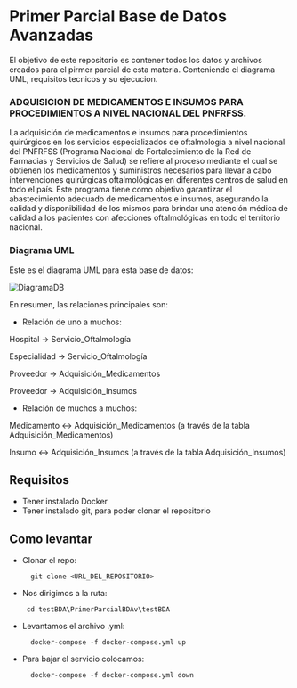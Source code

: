# Primer Parcial Base de Datos Avanzadas

El objetivo de este repositorio es contener todos los datos y archivos creados para el pirmer parcial de esta materia. Conteniendo el diagrama UML, requisitos tecnicos y su ejecucion.

### ADQUISICION DE MEDICAMENTOS E INSUMOS PARA PROCEDIMIENTOS A NIVEL NACIONAL DEL PNFRFSS.

La adquisición de medicamentos e insumos para procedimientos quirúrgicos en los servicios especializados de oftalmología a nivel nacional del PNFRFSS (Programa Nacional de Fortalecimiento de la Red de Farmacias y Servicios de Salud) se refiere al proceso mediante el cual se obtienen los medicamentos y suministros necesarios para llevar a cabo intervenciones quirúrgicas oftalmológicas en diferentes centros de salud en todo el país. Este programa tiene como objetivo garantizar el abastecimiento adecuado de medicamentos e insumos, asegurando la calidad y disponibilidad de los mismos para brindar una atención médica de calidad a los pacientes con afecciones oftalmológicas en todo el territorio nacional.

### Diagrama UML

Este es el diagrama UML para esta base de datos:


![DiagramaDB](https://github.com/RichyRed/PrimerParcialBDAv/assets/84047015/991df360-4c29-406b-94c9-84495429d0af)



En resumen, las relaciones principales son:

* Relación de uno a muchos:

Hospital -> Servicio_Oftalmología

Especialidad -> Servicio_Oftalmología

Proveedor -> Adquisición_Medicamentos

Proveedor -> Adquisición_Insumos
* Relación de muchos a muchos:

Medicamento <-> Adquisición_Medicamentos (a través de la tabla Adquisición_Medicamentos)

Insumo <-> Adquisición_Insumos (a través de la tabla Adquisición_Insumos)

## Requisitos

* Tener instalado Docker
* Tener instalado git, para poder clonar el repositorio

## Como levantar

* Clonar el repo:

        git clone <URL_DEL_REPOSITORIO>
* Nos dirigimos a la ruta:

       cd testBDA\PrimerParcialBDAv\testBDA
* Levantamos el archivo .yml:

        docker-compose -f docker-compose.yml up

* Para bajar el servicio colocamos: 

        docker-compose -f docker-compose.yml down




